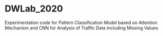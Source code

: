 # DWLab_2020
Experimentation code for Pattern Classification Model based on Attention Mechanism and CNN for Analysis of Traffic Data including Missing Values
